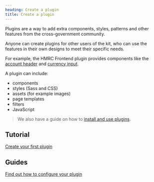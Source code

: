 ```yaml
---
heading: Create a plugin
title: Create a plugin
---
```


Plugins are a way to add extra components, styles, patterns and other features from the cross-government community. 

Anyone can create plugins for other users of the kit, who can use the features in their own designs to meet their specific needs.

For example, the HMRC Frontend plugin provides components like the [account header](https://design.tax.service.gov.uk/hmrc-design-patterns/account-header/) and [currency input](https://design.tax.service.gov.uk/hmrc-design-patterns/currency-input/). 


A plugin can include:

* components
* styles (Sass and CSS)
* assets (for example images)
* page templates
* filters
* JavaScript

> We also have a guide on how to [install and use plugins](https://prototype-kit.service.gov.uk/docs/install-and-use-plugins).

## Tutorial

[Create your first plugin](./create-first-plugin)

## Guides

[Find out how to configure your plugin](./configure-plugin)
